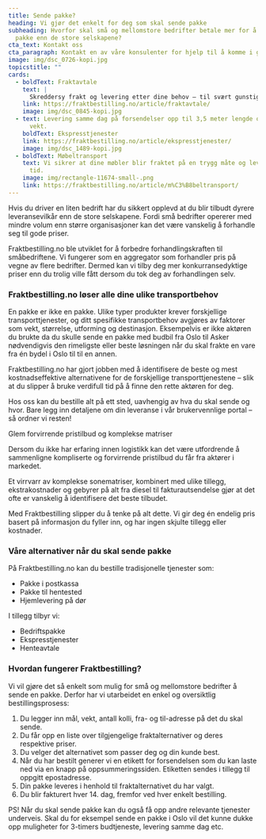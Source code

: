 ```yaml
---
title: Sende pakke?
heading: Vi gjør det enkelt for deg som skal sende pakke
subheading: Hvorfor skal små og mellomstore bedrifter betale mer for å sende en
  pakke enn de store selskapene?
cta_text: Kontakt oss
cta_paragraph: Kontakt en av våre konsulenter for hjelp til å komme i gang
image: img/dsc_0726-kopi.jpg
topicstitle: ""
cards:
  - boldText: Fraktavtale
    text: |
      Skreddersy frakt og levering etter dine behov – til svært gunstige priser.
    link: https://fraktbestilling.no/article/fraktavtale/
    image: img/dsc_0845-kopi.jpg
  - text: Levering samme dag på forsendelser opp til 3,5 meter lengde og ett tonn i
      vekt.
    boldText: Ekspresstjenester
    link: https://fraktbestilling.no/article/ekspresstjenester/
    image: img/dsc_1489-kopi.jpg
  - boldText: Møbeltransport
    text: Vi sikrer at dine møbler blir fraktet på en trygg måte og levert til rett
      tid.
    image: img/rectangle-11674-small-.png
    link: https://fraktbestilling.no/article/m%C3%B8beltransport/
---
```

Hvis du driver en liten bedrift har du sikkert opplevd at du blir tilbudt dyrere leveransevilkår enn de store selskapene. Fordi små bedrifter opererer med mindre volum enn større organisasjoner kan det være vanskelig å forhandle seg til gode priser.

Fraktbestilling.no ble utviklet for å forbedre forhandlingskraften til småbedriftene. Vi fungerer som en aggregator som forhandler pris på vegne av flere bedrifter. Dermed kan vi tilby deg mer konkurransedyktige priser enn du trolig ville fått dersom du tok deg av forhandlingen selv.

### Fraktbestilling.no løser alle dine ulike transportbehov

En pakke er ikke en pakke. Ulike typer produkter krever forskjellige transporttjenester, og ditt spesifikke transportbehov avgjøres av faktorer som vekt, størrelse, utforming og destinasjon. Eksempelvis er ikke aktøren du brukte da du skulle sende en pakke med budbil fra Oslo til Asker nødvendigvis den rimeligste eller beste løsningen når du skal frakte en vare fra én bydel i Oslo til til en annen.

Fraktbestilling.no har gjort jobben med å identifisere de beste og mest kostnadseffektive alternativene for de forskjellige transporttjenestene – slik at du slipper å bruke verdifull tid på å finne den rette aktøren for deg.

Hos oss kan du bestille alt på ett sted, uavhengig av hva du skal sende og hvor. Bare legg inn detaljene om din leveranse i vår brukervennlige portal – så ordner vi resten!

Glem forvirrende pristilbud og komplekse matriser

Dersom du ikke har erfaring innen logistikk kan det være utfordrende å sammenligne kompliserte og forvirrende pristilbud du får fra aktører i markedet. 

Et virrvarr av komplekse sonematriser, kombinert med ulike tillegg, ekstrakostnader og gebyrer på alt fra diesel til fakturautsendelse gjør at det ofte er vanskelig å identifisere det beste tilbudet.

Med Fraktbestilling slipper du å tenke på alt dette. Vi gir deg én endelig pris basert på informasjon du fyller inn, og har ingen skjulte tillegg eller kostnader.

### Våre alternativer når du skal sende pakke

På Fraktbestilling.no kan du bestille tradisjonelle tjenester som:

* Pakke i postkassa
* Pakke til hentested
* Hjemlevering på dør

I tillegg tilbyr vi:

* Bedriftspakke
* Ekspresstjenester
* Henteavtale

### Hvordan fungerer Fraktbestilling?

Vi vil gjøre det så enkelt som mulig for små og mellomstore bedrifter å sende en pakke. Derfor har vi utarbeidet en enkel og oversiktlig bestillingsprosess:

1. Du legger inn mål, vekt, antall kolli, fra- og til-adresse på det du skal sende.
2. Du får opp en liste over tilgjengelige fraktalternativer og deres respektive priser.
3. Du velger det alternativet som passer deg og din kunde best.
4. Når du har bestilt generer vi en etikett for forsendelsen som du kan laste ned via en knapp på oppsummeringssiden. Etiketten sendes i tillegg til oppgitt epostadresse.
5. Din pakke leveres i henhold til fraktalternativet du har valgt.
6. Du blir fakturert hver 14. dag, fremfor ved hver enkelt bestilling.

PS! Når du skal sende pakke kan du også få opp andre relevante tjenester underveis. Skal du for eksempel sende en pakke i Oslo vil det kunne dukke opp muligheter for 3-timers budtjeneste, levering samme dag etc.
